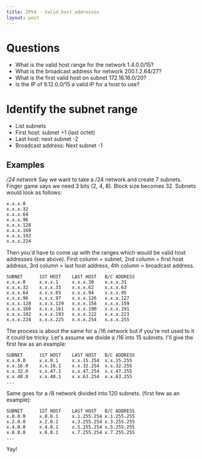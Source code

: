 ```yaml
---
title: IPV4 - Valid host addresses
layout: post
---
```



Questions
===

 * What is the valid host range for the network 1.4.0.0/15? 
 * What is the broadcast address for network 200.1.2.64/27?
 * What is the first valid host on subnet 172.16.16.0/20?
 * Is the IP of 9.12.0.0/15 a valid IP for a host to use? 

Identify the subnet range
===

 * List subnets
 * First host: subnet +1 (last octet)
 * Last host: next subnet -2
 * Broadcast address: Next subnet -1

Examples
---

*/24 network*
Say we want to take a /24 network and create 7 subnets. Finger game says we need 3 bits (2, 4, 8). Block size becomes 32. Subnets would look as follows: 

	x.x.x.0
	x.x.x.32
	x.x.x.64
	x.x.x.96
	x.x.x.128
	x.x.x.160
	x.x.x.192
	x.x.x.224

Then you'd have to come up with the ranges which would be valid host addresses (see above). First column = subnet, 2nd column = first host address, 3rd column = last host address, 4th column = broadcast address. 

	SUBNET 		1ST HOST 	LAST HOST   B/C ADDRESS
	x.x.x.0		x.x.x.1		x.x.x.30	x.x.x.31
	x.x.x.32	x.x.x.33	x.x.x.62	x.x.x.63
	x.x.x.64	x.x.x.65	x.x.x.94	x.x.x.95
	x.x.x.96	x.x.x.97	x.x.x.126	x.x.x.127
	x.x.x.128	x.x.x.129	x.x.x.158	x.x.x.159
	x.x.x.160	x.x.x.161	x.x.x.190	x.x.x.191
	x.x.x.192	x.x.x.193	x.x.x.222	x.x.x.223
	x.x.x.224	x.x.x.225	x.x.x.254	x.x.x.255

The process is about the same for a /16 network but if you're not used to it it could be tricky. Let's assume we divide a /16 into 15 subnets. I'll give the first few as an example: 

	SUBNET 		1ST HOST 	LAST HOST   B/C ADDRESS
	x.x.0.0		x.x.0.1		x.x.15.254	x.x.15.255
	x.x.16.0	x.x.16.1	x.x.32.254	x.x.32.255
	x.x.32.0	x.x.47.1	x.x.47.254	x.x.47.255
	x.x.48.0	x.x.48.1	x.x.63.254	x.x.63.255
	...


Same goes for a /8 network divided into 120 subnets. (first few as an example):

	SUBNET 		1ST HOST 	LAST HOST   B/C ADDRESS
	x.0.0.0		x.0.0.1		x.1.255.254	x.1.255.255
	x.2.0.0		x.2.0.1		x.3.255.254	x.3.255.255
	x.4.0.0		x.4.0.1		x.5.255.254	x.5.255.255
	x.6.0.0		x.6.0.1		x.7.255.254	x.7.255.255
	...


Yay! 